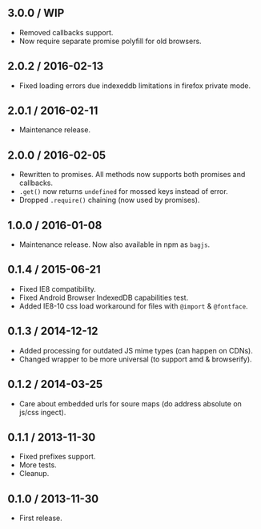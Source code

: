 3.0.0 / WIP
------------------

- Removed callbacks support.
- Now require separate promise polyfill for old browsers.


2.0.2 / 2016-02-13
------------------

- Fixed loading errors due indexeddb limitations in firefox private mode.


2.0.1 / 2016-02-11
------------------

- Maintenance release.


2.0.0 / 2016-02-05
------------------

- Rewritten to promises. All methods now supports both promises
  and callbacks.
- `.get()` now returns `undefined` for mossed keys instead of error.
- Dropped `.require()` chaining (now used by promises).


1.0.0 / 2016-01-08
------------------

- Maintenance release. Now also available in npm as `bagjs`.


0.1.4 / 2015-06-21
------------------

- Fixed IE8 compatibility.
- Fixed Android Browser IndexedDB capabilities test.
- Added IE8-10 css load workaround for files with `@import` & `@fontface`.


0.1.3 / 2014-12-12
------------------

- Added processing for outdated JS mime types (can happen on CDNs).
- Changed wrapper to be more universal (to support amd & browserify).


0.1.2 / 2014-03-25
------------------

- Care about embedded urls for soure maps (do address absolute on js/css ingect).


0.1.1 / 2013-11-30
------------------

- Fixed prefixes support.
- More tests.
- Cleanup.


0.1.0 / 2013-11-30
------------------

- First release.

